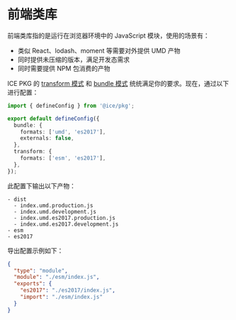 # 前端类库

前端类库指的是运行在浏览器环境中的 JavaScript 模块，使用的场景有：

+ 类似 React、lodash、moment 等需要对外提供 UMD 产物
+ 同时提供未压缩的版本，满足开发态需求
+ 同时需要提供 NPM 包消费的产物

ICE PKG 的 [transform 模式](/#双模式) 和 [bundle 模式](/#双模式) 统统满足你的要求。现在，通过以下进行配置：

```ts title=build.config.mts
import { defineConfig } from '@ice/pkg';

export default defineConfig({
  bundle: {
    formats: ['umd', 'es2017'],
    externals: false,
  },
  transform: {
    formats: ['esm', 'es2017'],
  },
});
```

此配置下输出以下产物：

```shell
- dist
  - index.umd.production.js
  - index.umd.development.js
  - index.umd.es2017.production.js
  - index.umd.es2017.development.js
- esm
- es2017
```

导出配置示例如下：

```json title=package.json
{
  "type": "module",
  "module": "./esm/index.js",
  "exports": {
    "es2017": "./es2017/index.js",
    "import": "./esm/index.js"
  }
}
```
